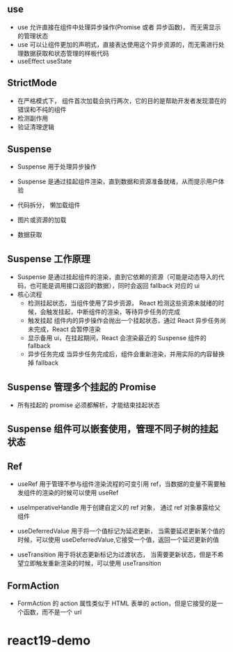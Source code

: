 ## use

- use 允许直接在组件中处理异步操作(Promise 或者 异步函数)， 而无需显示的管理状态
- use 可以让组件更加的声明式，直接表达使用这个异步资源的，而无需进行处理数据获取和状态管理的样板代码
- useEffect useState

## StrictMode

- 在严格模式下， 组件首次加载会执行两次，它的目的是帮助开发者发现潜在的错误和不纯的组件
- 检测副作用
- 验证清理逻辑

## Suspense

- Suspense 用于处理异步操作
- Suspense 是通过挂起组件渲染，直到数据和资源准备就绪，从而提示用户体验

- 代码拆分， 懒加载组件
- 图片或资源的加载
- 数据获取

## Suspense 工作原理

- Suspense 是通过挂起组件的渲染，直到它依赖的资源（可能是动态导入的代码，也可能是调用接口返回的数据），同时会返回 fallback 对应的 ui
- 核心流程
  - 检测挂起状态，当组件使用了异步资源， React 检测这些资源未就绪的时候，会触发挂起，中断组件的渲染，等待异步任务的完成
  - 触发挂起 组件内的异步操作会抛出一个挂起状态，通过 React 异步任务尚未完成，React 会暂停渲染
  - 显示备用 ui，在挂起期间，React 会渲染最近的 Suspense 组件的 fallback
  - 异步任务完成 当异步任务完成后，组件会重新渲染，并用实际的内容替换掉 fallback

## Suspense 管理多个挂起的 Promise

- 所有挂起的 promise 必须都解析，才能结束挂起状态

## Suspense 组件可以嵌套使用，管理不同子树的挂起状态

## Ref

- useRef 用于管理不参与组件渲染流程的可变引用 ref，当数据的变量不需要触发组件的渲染的时候可以使用 useRef
- useImperativeHandle 用于创建自定义的 ref 对象， 通过 ref 对象暴露给父组件

- useDeferredValue 用于将一个值标记为延迟更新， 当需要延迟更新某个值的时候，可以使用 useDeferredValue,它接受一个值，返回一个延迟更新的值
- useTransition 用于将状态更新标记为过渡状态， 当需要更新状态，但是不希望立即触发重新渲染的时候，可以使用 useTransition

## FormAction

- FormAction 的 action 属性类似于 HTML 表单的 action，但是它接受的是一个函数，而不是一个 url
# react19-demo
